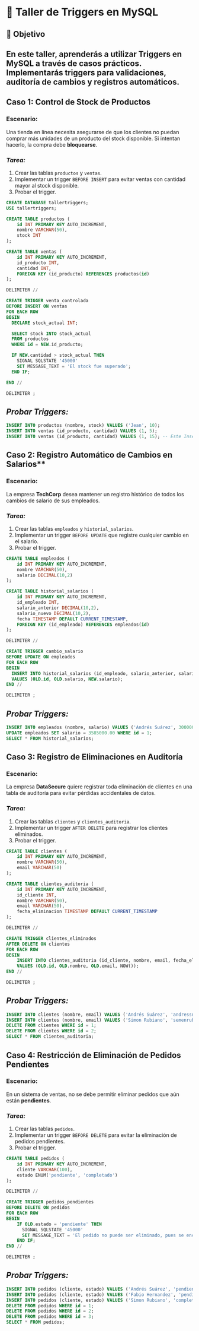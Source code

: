 # 🚀 Taller de Triggers en MySQL

## 📌 Objetivo
En este taller, aprenderás a utilizar **Triggers** en MySQL a través de casos prácticos. Implementarás triggers para validaciones, auditoría de cambios y registros automáticos.
----------------------------------------------------------------------------------------------------------------------------------------------------------------------------------------------------------------------------------------------
## Caso 1: Control de Stock de Productos

### Escenario:
Una tienda en línea necesita asegurarse de que los clientes no puedan comprar más unidades de un producto del stock disponible. Si intentan hacerlo, la compra debe **bloquearse**.

### *Tarea:*
1. Crear las tablas `productos` y `ventas`.
2. Implementar un trigger `BEFORE INSERT` para evitar ventas con cantidad mayor al stock disponible.
3. Probar el trigger.

```sql
CREATE DATABASE tallertriggers;
USE tallertriggers;

CREATE TABLE productos (
    id INT PRIMARY KEY AUTO_INCREMENT,
    nombre VARCHAR(50),
    stock INT
);

CREATE TABLE ventas (
    id INT PRIMARY KEY AUTO_INCREMENT,
    id_producto INT,
    cantidad INT,
    FOREIGN KEY (id_producto) REFERENCES productos(id)
);

DELIMITER //

CREATE TRIGGER venta_controlada
BEFORE INSERT ON ventas
FOR EACH ROW
BEGIN
  DECLARE stock_actual INT;

  SELECT stock INTO stock_actual
  FROM productos
  WHERE id = NEW.id_producto;

  IF NEW.cantidad > stock_actual THEN
    SIGNAL SQLSTATE '45000'
    SET MESSAGE_TEXT = 'El stock fue superado';
  END IF;

END //

DELIMITER ;
```
## *Probar Triggers:*

```sql
INSERT INTO productos (nombre, stock) VALUES ('Jean', 10);
INSERT INTO ventas (id_producto, cantidad) VALUES (1, 5);
INSERT INTO ventas (id_producto, cantidad) VALUES (1, 15); -- Este Insert muestra el mensaje de *ERROR*
```

## Caso 2: Registro Automático de Cambios en Salarios**

### Escenario:
La empresa **TechCorp** desea mantener un registro histórico de todos los cambios de salario de sus empleados.

### *Tarea:*
1. Crear las tablas `empleados` y `historial_salarios`.
2. Implementar un trigger `BEFORE UPDATE` que registre cualquier cambio en el salario.
3. Probar el trigger.

```sql
CREATE TABLE empleados (
    id INT PRIMARY KEY AUTO_INCREMENT,
    nombre VARCHAR(50),
    salario DECIMAL(10,2)
);

CREATE TABLE historial_salarios (
    id INT PRIMARY KEY AUTO_INCREMENT,
    id_empleado INT,
    salario_anterior DECIMAL(10,2),
    salario_nuevo DECIMAL(10,2),
    fecha TIMESTAMP DEFAULT CURRENT_TIMESTAMP,
    FOREIGN KEY (id_empleado) REFERENCES empleados(id)
);

DELIMITER //

CREATE TRIGGER cambio_salario
BEFORE UPDATE ON empleados
FOR EACH ROW
BEGIN
  INSERT INTO historial_salarios (id_empleado, salario_anterior, salario_nuevo)
  VALUES (OLD.id, OLD.salario, NEW.salario);
END //

DELIMITER ;
```
## *Probar Triggers:*

```sql
INSERT INTO empleados (nombre, salario) VALUES ('Andrés Suárez', 3000000.00);
UPDATE empleados SET salario = 3585000.00 WHERE id = 1;
SELECT * FROM historial_salarios;
```

## Caso 3: Registro de Eliminaciones en Auditoría

### Escenario:
La empresa **DataSecure** quiere registrar toda eliminación de clientes en una tabla de auditoría para evitar pérdidas accidentales de datos.

### *Tarea:*
1. Crear las tablas `clientes` y `clientes_auditoria`.
2. Implementar un trigger `AFTER DELETE` para registrar los clientes eliminados.
3. Probar el trigger.

```sql
CREATE TABLE clientes (
    id INT PRIMARY KEY AUTO_INCREMENT,
    nombre VARCHAR(50),
    email VARCHAR(50)
);

CREATE TABLE clientes_auditoria (
    id INT PRIMARY KEY AUTO_INCREMENT,
    id_cliente INT,
    nombre VARCHAR(50),
    email VARCHAR(50),
    fecha_eliminacion TIMESTAMP DEFAULT CURRENT_TIMESTAMP
);

DELIMITER //

CREATE TRIGGER clientes_eliminados
AFTER DELETE ON clientes
FOR EACH ROW
BEGIN
    INSERT INTO clientes_auditoria (id_cliente, nombre, email, fecha_eliminacion)
    VALUES (OLD.id, OLD.nombre, OLD.email, NOW());
END //

DELIMITER ;
```
## *Probar Triggers:*

```sql
INSERT INTO clientes (nombre, email) VALUES ('Andrés Suárez', 'andressn@gmail.com');
INSERT INTO clientes (nombre, email) VALUES ('Simon Rubiano', 'semenrubi@hotmail.com');
DELETE FROM clientes WHERE id = 1;
DELETE FROM clientes WHERE id = 2;
SELECT * FROM clientes_auditoria;
```

## Caso 4: Restricción de Eliminación de Pedidos Pendientes

### Escenario:
En un sistema de ventas, no se debe permitir eliminar pedidos que aún están **pendientes**.

### *Tarea:*
1. Crear las tablas `pedidos`.
2. Implementar un trigger `BEFORE DELETE` para evitar la eliminación de pedidos pendientes.
3. Probar el trigger.

```sql
CREATE TABLE pedidos (
    id INT PRIMARY KEY AUTO_INCREMENT,
    cliente VARCHAR(100),
    estado ENUM('pendiente', 'completado')
);

DELIMITER //

CREATE TRIGGER pedidos_pendientes
BEFORE DELETE ON pedidos
FOR EACH ROW
BEGIN
    IF OLD.estado = 'pendiente' THEN
      SIGNAL SQLSTATE '45000'
      SET MESSAGE_TEXT = 'El pedido no puede ser eliminado, pues se encuentra pendiente.';
    END IF;
END //

DELIMITER ;
```
## *Probar Triggers:*

```sql
INSERT INTO pedidos (cliente, estado) VALUES ('Andrés Suárez', 'pendiente');
INSERT INTO pedidos (cliente, estado) VALUES ('Fabio Hernandez', 'pendiente');
INSERT INTO pedidos (cliente, estado) VALUES ('Simon Rubiano', 'completado');
DELETE FROM pedidos WHERE id = 1;
DELETE FROM pedidos WHERE id = 2;
DELETE FROM pedidos WHERE id = 3;
SELECT * FROM pedidos;
```
